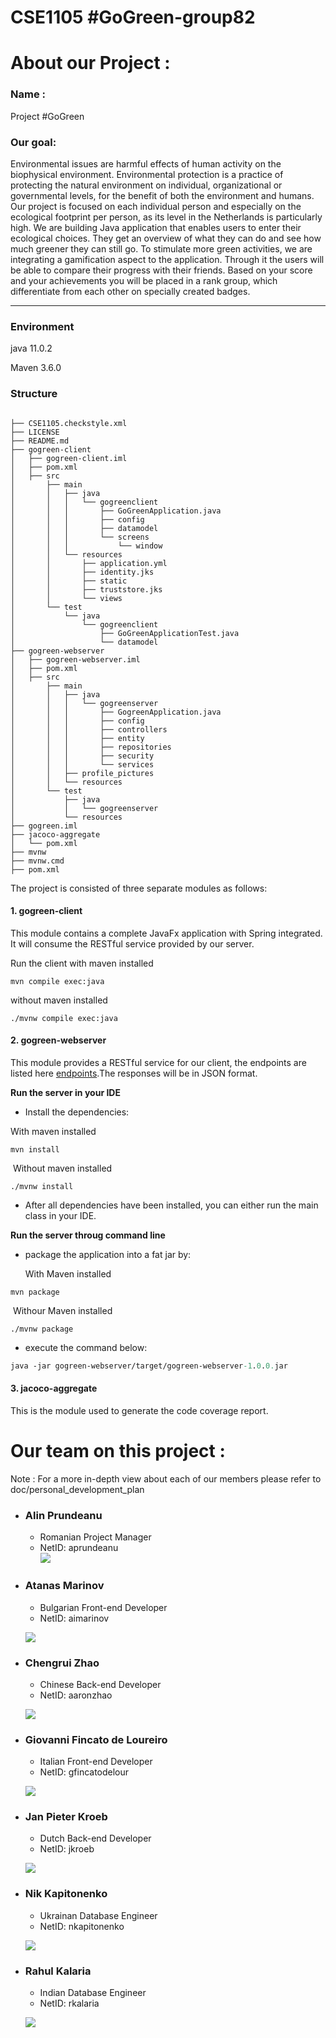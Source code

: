 # CSE1105 #GoGreen-group82

# **About our Project** :

### **Name :** 
Project #GoGreen
	
### **Our goal:** 
Environmental issues are harmful effects of human activity on the biophysical environment. Environmental protection is a practice of protecting the natural environment on individual, organizational or governmental levels, for the benefit of both the environment and humans. Our project is focused on each individual person and especially on the ecological footprint per person, as its level in the Netherlands is particularly high. We are building Java application that enables users to enter their ecological choices. They get an overview of what they can do and see how much greener they can still go. To stimulate more green activities, we are integrating a gamification aspect to the application. Through it the users will be able to compare their progress with their friends. Based on your score and your achievements you will be placed in a rank group, which differentiate from each other on specially created badges.

---

### Environment

java 11.0.2

Maven 3.6.0

### Structure

```po

├── CSE1105.checkstyle.xml
├── LICENSE
├── README.md
├── gogreen-client
│   ├── gogreen-client.iml
│   ├── pom.xml
│   ├── src
│       ├── main
│       │   ├── java
│       │   │   └── gogreenclient
│       │   │       ├── GoGreenApplication.java
│       │   │       ├── config
│       │   │       ├── datamodel
│       │   │       └── screens
│       │   │           └── window
│       │   └── resources
│       │       ├── application.yml
│       │       ├── identity.jks
│       │       ├── static
│       │       ├── truststore.jks
│       │       └── views
│       └── test
│           └── java
│               └── gogreenclient
│                   ├── GoGreenApplicationTest.java
│                   └── datamodel
├── gogreen-webserver
│   ├── gogreen-webserver.iml
│   ├── pom.xml
│   ├── src
│       ├── main
│       │   ├── java
│       │   │   └── gogreenserver
│       │   │       ├── GogreenApplication.java
│       │   │       ├── config
│       │   │       ├── controllers
│       │   │       ├── entity
│       │   │       ├── repositories
│       │   │       ├── security
│       │   │       └── services
│       │   ├── profile_pictures
│       │   └── resources
│       └── test
│           ├── java
│           │   └── gogreenserver
│           └── resources
├── gogreen.iml
├── jacoco-aggregate
│   └── pom.xml
├── mvnw
├── mvnw.cmd
├── pom.xml
```

The project is consisted of three separate modules as follows:

#### 1. gogreen-client

This module contains a complete JavaFx application with Spring integrated. It will consume the RESTful service provided by our server. 

Run the client with maven installed

```pow
mvn compile exec:java
```

without maven installed

```power
./mvnw compile exec:java
```

#### 2. gogreen-webserver

This module provides a RESTful service for our client, the endpoints are listed here [endpoints](doc/endpoints.md).The responses will be in JSON format. 

**Run the server in your IDE**

* Install the dependencies:

With maven installed

```po
mvn install
```

​      Without maven installed

```po
./mvnw install
```

* After all dependencies have been installed, you can either run the main class in your IDE.

**Run the server throug command line**

* package the application into a fat jar by:

  With Maven installed

```po
mvn package
```

​	Withour Maven installed

```po
./mvnw package
```

* execute the command below:

```p
java -jar gogreen-webserver/target/gogreen-webserver-1.0.0.jar
```



#### 3. jacoco-aggregate

This is the module used to generate the code coverage report.


# **Our team on this project :**

Note : For a more in-depth view about each of our members please refer to doc/personal_development_plan

* ### **Alin Prundeanu**
	* Romanian Project Manager
	* NetID: aprundeanu  
    ![](doc/member_images/Alin.png)


* ### **Atanas Marinov**
	* Bulgarian Front-end Developer  
	* NetID: aimarinov
	
	![](doc/member_images/aimarinov.png)


* ### **Chengrui Zhao**
	* Chinese Back-end Developer
	* NetID: aaronzhao

	![](doc/member_images/zhao.jpeg)


* ### **Giovanni Fincato de Loureiro** 
	* Italian Front-end Developer 
	* NetID: gfincatodelour

	![](doc/member_images/Giovanni.jpeg)


* ### **Jan Pieter Kroeb** 
	* Dutch Back-end Developer 
	* NetID: jkroeb

	![](doc/member_images/jpkroeb.jpeg)


* ### **Nik Kapitonenko**
	* Ukrainan Database Engineer
	* NetID: nkapitonenko  

	![](doc/member_images/nkapitonenko.png)


* ### **Rahul Kalaria** 
	* Indian Database Engineer 
	* NetID: rkalaria

	![](doc/member_images/Rahul.jpeg)

